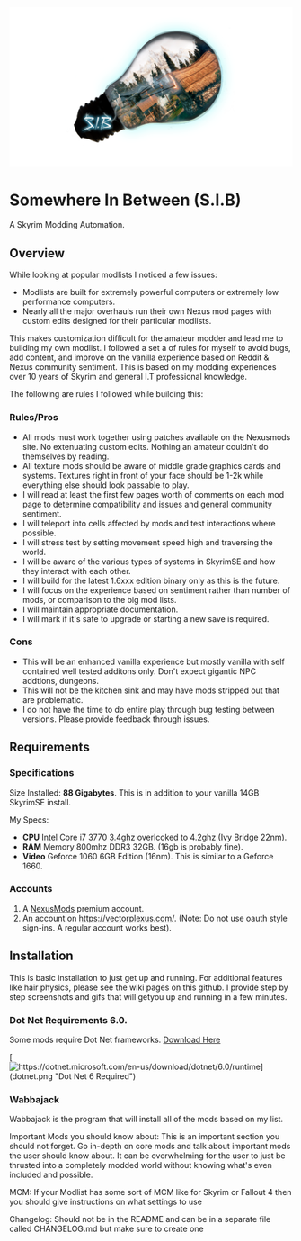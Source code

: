 
![S.I.B Logo](SplashV2large.png)

# Somewhere In Between (S.I.B) 
A Skyrim Modding Automation.

## Overview

While looking at popular modlists I noticed a few issues:

* Modlists are built for extremely powerful computers or extremely low performance computers. 
* Nearly all the major overhauls run their own Nexus mod pages with custom edits designed for their particular modlists. 

This makes customization difficult for the amateur modder and lead me to building my own modlist. I followed a set a of rules for myself to avoid bugs, add content, and improve on the vanilla experience based on Reddit & Nexus community sentiment. This is based on my modding experiences over 10 years of Skyrim and general I.T professional knowledge.

The following are rules I followed while building this:

### Rules/Pros
* All mods must work together using patches available on the  Nexusmods site. No extenuating custom edits. Nothing an amateur couldn't do themselves by reading.
* All texture mods should be aware of middle grade graphics cards and systems. Textures right in front of your face should be 1-2k while everything else should look passable to play.
* I will read at least the first few pages worth of comments on each mod  page to determine compatibility and issues and general community sentiment. 
* I will teleport into cells affected by mods and test interactions where possible.
* I will stress test by setting movement speed high and traversing the world.
* I will be aware of the various types of systems in SkyrimSE and how they interact with each other. 
* I will build for the latest 1.6xxx edition binary only as this is the future.
* I will focus on the experience based on sentiment rather than number of mods, or comparison to the big mod lists.
* I will maintain appropriate documentation. 
* I will mark if it's safe to upgrade or starting a new save is required. 

### Cons
* This will be an enhanced vanilla experience but mostly vanilla with self contained well tested additons only. Don't expect gigantic NPC addtions, dungeons.
* This will not be the kitchen sink and may have mods stripped out that are problematic.
* I do not have the time to do entire play through bug testing between versions. Please provide feedback through issues.

## Requirements

### Specifications

Size Installed: **88 Gigabytes**. This is in addition to your vanilla 14GB SkyrimSE install.

My Specs: 
* **CPU** Intel Core i7 3770 3.4ghz overlcoked to 4.2ghz (Ivy Bridge 22nm).
* **RAM** Memory 800mhz DDR3 32GB. (16gb is probably fine).
* **Video** Geforce 1060 6GB Edition (16nm). This is similar to a Geforce 1660.

### Accounts

1. A [NexusMods](https://www.nexusmods.com/modrewards#/store/item/35) premium account.
2. An account on https://vectorplexus.com/. (Note: Do not use oauth style sign-ins. A regular account works best).


## Installation 

This is basic installation to just get up and running. For additional features like hair physics, please see the wiki pages on this github. I provide step by step screenshots and gifs that will getyou up and running in a few minutes.

### Dot Net Requirements 6.0.

Some mods require Dot Net frameworks. [Download Here](https://dotnet.microsoft.com/en-us/download/dotnet/6.0/runtime)

[![https://dotnet.microsoft.com/en-us/download/dotnet/6.0/runtime](dotnet.png "Dot Net 6 Required")](https://dotnet.microsoft.com/en-us/download/dotnet/6.0/runtime)

### Wabbajack

Wabbajack is the program that will install all of the mods based on my list.

Important Mods you should know about: This is an important section you should not forget. Go in-depth on core mods and talk about important mods the user should know about. It can be overwhelming for the user to just be thrusted into a completely modded world without knowing what's even included and possible.

MCM: If your Modlist has some sort of MCM like for Skyrim or Fallout 4 then you should give instructions on what settings to use

Changelog: Should not be in the README and can be in a separate file called CHANGELOG.md but make sure to create one
